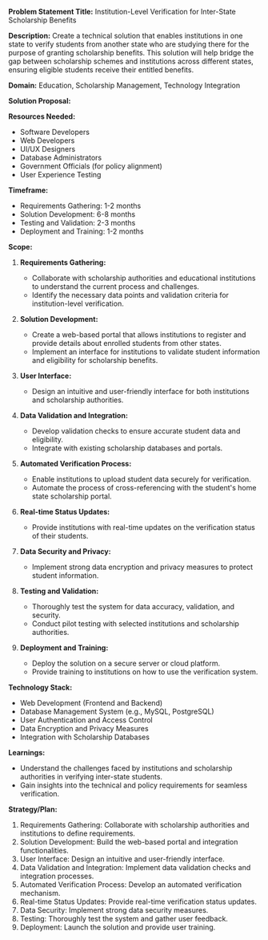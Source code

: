 **Problem Statement Title:** Institution-Level Verification for Inter-State Scholarship Benefits

**Description:** Create a technical solution that enables institutions in one state to verify students from another state who are studying there for the purpose of granting scholarship benefits. This solution will help bridge the gap between scholarship schemes and institutions across different states, ensuring eligible students receive their entitled benefits.

**Domain:** Education, Scholarship Management, Technology Integration

**Solution Proposal:**

**Resources Needed:**
- Software Developers
- Web Developers
- UI/UX Designers
- Database Administrators
- Government Officials (for policy alignment)
- User Experience Testing

**Timeframe:**
- Requirements Gathering: 1-2 months
- Solution Development: 6-8 months
- Testing and Validation: 2-3 months
- Deployment and Training: 1-2 months

**Scope:**
1. **Requirements Gathering:**
   - Collaborate with scholarship authorities and educational institutions to understand the current process and challenges.
   - Identify the necessary data points and validation criteria for institution-level verification.

2. **Solution Development:**
   - Create a web-based portal that allows institutions to register and provide details about enrolled students from other states.
   - Implement an interface for institutions to validate student information and eligibility for scholarship benefits.

3. **User Interface:**
   - Design an intuitive and user-friendly interface for both institutions and scholarship authorities.

4. **Data Validation and Integration:**
   - Develop validation checks to ensure accurate student data and eligibility.
   - Integrate with existing scholarship databases and portals.

5. **Automated Verification Process:**
   - Enable institutions to upload student data securely for verification.
   - Automate the process of cross-referencing with the student's home state scholarship portal.

6. **Real-time Status Updates:**
   - Provide institutions with real-time updates on the verification status of their students.

7. **Data Security and Privacy:**
   - Implement strong data encryption and privacy measures to protect student information.

8. **Testing and Validation:**
   - Thoroughly test the system for data accuracy, validation, and security.
   - Conduct pilot testing with selected institutions and scholarship authorities.

9. **Deployment and Training:**
   - Deploy the solution on a secure server or cloud platform.
   - Provide training to institutions on how to use the verification system.

**Technology Stack:**
- Web Development (Frontend and Backend)
- Database Management System (e.g., MySQL, PostgreSQL)
- User Authentication and Access Control
- Data Encryption and Privacy Measures
- Integration with Scholarship Databases

**Learnings:**
- Understand the challenges faced by institutions and scholarship authorities in verifying inter-state students.
- Gain insights into the technical and policy requirements for seamless verification.

**Strategy/Plan:**
1. Requirements Gathering: Collaborate with scholarship authorities and institutions to define requirements.
2. Solution Development: Build the web-based portal and integration functionalities.
3. User Interface: Design an intuitive and user-friendly interface.
4. Data Validation and Integration: Implement data validation checks and integration processes.
5. Automated Verification Process: Develop an automated verification mechanism.
6. Real-time Status Updates: Provide real-time verification status updates.
7. Data Security: Implement strong data security measures.
8. Testing: Thoroughly test the system and gather user feedback.
9. Deployment: Launch the solution and provide user training.